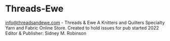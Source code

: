 # Threads-Ewe
info@threadsandewe.com - Threads &amp; Ewe A Knitters and Quilters Specialty Yarn and Fabric Online Store.
Created to hold issues for pub started 2022
Editor & Publisher: Sidney M. Robinson 
